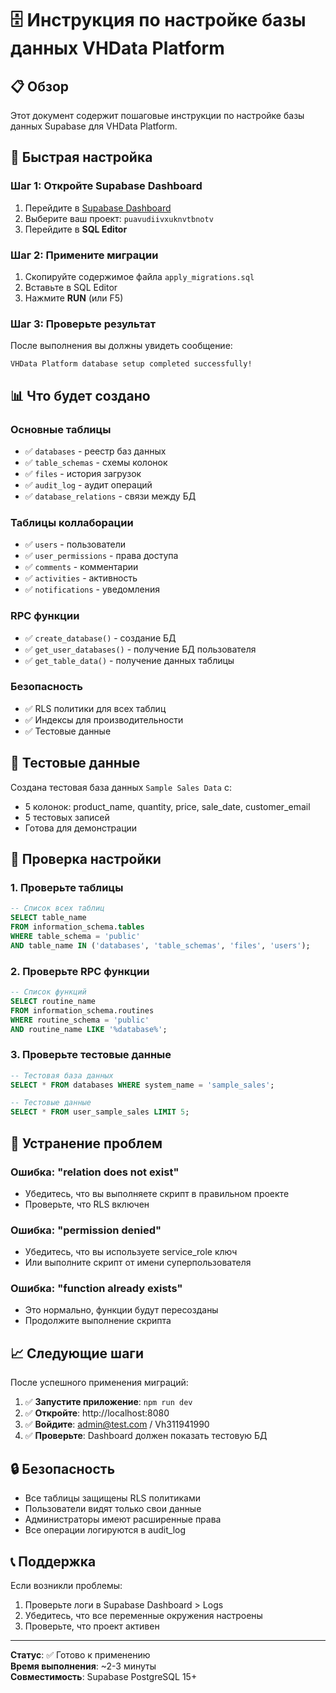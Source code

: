 # 🗄️ Инструкция по настройке базы данных VHData Platform

## 📋 Обзор

Этот документ содержит пошаговые инструкции по настройке базы данных Supabase для VHData Platform.

## 🚀 Быстрая настройка

### Шаг 1: Откройте Supabase Dashboard

1. Перейдите в [Supabase Dashboard](https://app.supabase.com)
2. Выберите ваш проект: `puavudiivxuknvtbnotv`
3. Перейдите в **SQL Editor**

### Шаг 2: Примените миграции

1. Скопируйте содержимое файла `apply_migrations.sql`
2. Вставьте в SQL Editor
3. Нажмите **RUN** (или F5)

### Шаг 3: Проверьте результат

После выполнения вы должны увидеть сообщение:
```
VHData Platform database setup completed successfully!
```

## 📊 Что будет создано

### Основные таблицы
- ✅ `databases` - реестр баз данных
- ✅ `table_schemas` - схемы колонок
- ✅ `files` - история загрузок
- ✅ `audit_log` - аудит операций
- ✅ `database_relations` - связи между БД

### Таблицы коллаборации
- ✅ `users` - пользователи
- ✅ `user_permissions` - права доступа
- ✅ `comments` - комментарии
- ✅ `activities` - активность
- ✅ `notifications` - уведомления

### RPC функции
- ✅ `create_database()` - создание БД
- ✅ `get_user_databases()` - получение БД пользователя
- ✅ `get_table_data()` - получение данных таблицы

### Безопасность
- ✅ RLS политики для всех таблиц
- ✅ Индексы для производительности
- ✅ Тестовые данные

## 🧪 Тестовые данные

Создана тестовая база данных `Sample Sales Data` с:
- 5 колонок: product_name, quantity, price, sale_date, customer_email
- 5 тестовых записей
- Готова для демонстрации

## 🔧 Проверка настройки

### 1. Проверьте таблицы

```sql
-- Список всех таблиц
SELECT table_name 
FROM information_schema.tables 
WHERE table_schema = 'public' 
AND table_name IN ('databases', 'table_schemas', 'files', 'users');
```

### 2. Проверьте RPC функции

```sql
-- Список функций
SELECT routine_name 
FROM information_schema.routines 
WHERE routine_schema = 'public' 
AND routine_name LIKE '%database%';
```

### 3. Проверьте тестовые данные

```sql
-- Тестовая база данных
SELECT * FROM databases WHERE system_name = 'sample_sales';

-- Тестовые данные
SELECT * FROM user_sample_sales LIMIT 5;
```

## 🚨 Устранение проблем

### Ошибка: "relation does not exist"
- Убедитесь, что вы выполняете скрипт в правильном проекте
- Проверьте, что RLS включен

### Ошибка: "permission denied"
- Убедитесь, что вы используете service_role ключ
- Или выполните скрипт от имени суперпользователя

### Ошибка: "function already exists"
- Это нормально, функции будут пересозданы
- Продолжите выполнение скрипта

## 📈 Следующие шаги

После успешного применения миграций:

1. ✅ **Запустите приложение**: `npm run dev`
2. ✅ **Откройте**: http://localhost:8080
3. ✅ **Войдите**: admin@test.com / Vh311941990
4. ✅ **Проверьте**: Dashboard должен показать тестовую БД

## 🔒 Безопасность

- Все таблицы защищены RLS политиками
- Пользователи видят только свои данные
- Администраторы имеют расширенные права
- Все операции логируются в audit_log

## 📞 Поддержка

Если возникли проблемы:
1. Проверьте логи в Supabase Dashboard > Logs
2. Убедитесь, что все переменные окружения настроены
3. Проверьте, что проект активен

---

**Статус**: ✅ Готово к применению  
**Время выполнения**: ~2-3 минуты  
**Совместимость**: Supabase PostgreSQL 15+